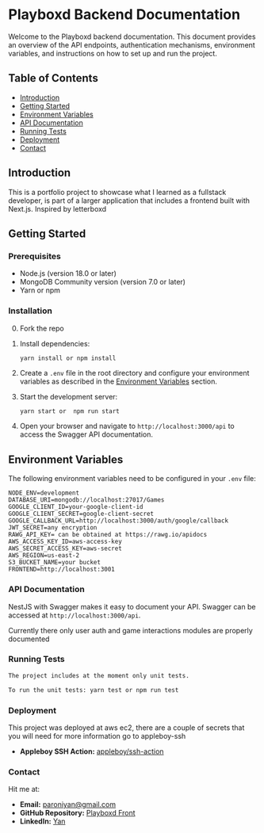 # Playboxd Backend Documentation

Welcome to the Playboxd backend documentation. This document provides an overview of the API endpoints, authentication mechanisms,  environment variables, and instructions on how to set up and run the project.

## Table of Contents
- [Introduction](#introduction)
- [Getting Started](#getting-started)
- [Environment Variables](#environment-variables)
- [API Documentation](#api-documentation)
- [Running Tests](#running-tests)
- [Deployment](#deployment)
- [Contact](#contact)

## Introduction

This is a portfolio project to showcase what I learned as a fullstack developer, is part of a larger application that includes a frontend built with Next.js. Inspired by letterboxd

## Getting Started

### Prerequisites
- Node.js (version 18.0 or later)
- MongoDB Community version (version 7.0 or later)
- Yarn or npm

### Installation
0. Fork the repo

1. Install dependencies:
    ```sh
    yarn install or npm install
   
    ```

3. Create a `.env` file in the root directory and configure your environment variables as described in the [Environment Variables](#environment-variables) section.

4. Start the development server:
    ```
    yarn start or  npm run start
    ```

5. Open your browser and navigate to `http://localhost:3000/api` to access the Swagger API documentation.

## Environment Variables

The following environment variables need to be configured in your `.env` file:

```plaintext
NODE_ENV=development
DATABASE_URI=mongodb://localhost:27017/Games
GOOGLE_CLIENT_ID=your-google-client-id
GOOGLE_CLIENT_SECRET=google-client-secret
GOOGLE_CALLBACK_URL=http://localhost:3000/auth/google/callback
JWT_SECRET=any encryption
RAWG_API_KEY= can be obtained at https://rawg.io/apidocs
AWS_ACCESS_KEY_ID=aws-access-key
AWS_SECRET_ACCESS_KEY=aws-secret
AWS_REGION=us-east-2
S3_BUCKET_NAME=your bucket
FRONTEND=http://localhost:3001
````
###  API Documentation

NestJS with Swagger makes it easy to document your API. Swagger can be accessed at `http://localhost:3000/api`.

Currently there only user auth and game interactions modules are properly documented


### Running Tests

```markdown
The project includes at the moment only unit tests.

To run the unit tests: yarn test or npm run test
```
### Deployment

This project was deployed at aws ec2, there are a couple of secrets that you will need for more information go to appleboy-ssh

- **Appleboy SSH Action:** [appleboy/ssh-action](https://github.com/appleboy/ssh-action)

### Contact

Hit me at:

- **Email:** [paroniyan@gmail.com](mailto:your.email@example.com)
- **GitHub Repository:** [Playboxd Front](https://github.com/YanParoni/design-template)
- **LinkedIn:** [Yan](https://www.linkedin.com/in/yan-paroni/)
